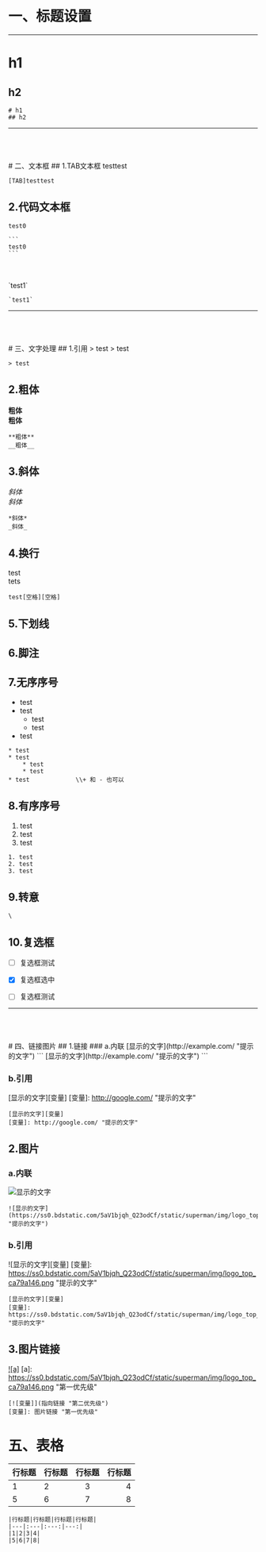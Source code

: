 # 一、标题设置  
***
# h1
## h2
```
# h1
## h2
```
***
</br>
</br>
</br>
# 二、文本框
## 1.TAB文本框
    testtest

```
[TAB]testtest
```

## 2.代码文本框

```
test0       
```
    ```  
    test0 
    ```   
</br>
</br>
`test1`  

    `test1`

***
</br>
</br>
</br>
# 三、文字处理
## 1.引用
> test
> test

```
> test
```

## 2.粗体
**粗体**  
__粗体__  
```
**粗体**  
__粗体__  
```
## 3.斜体
*斜体*  
_斜体_  
```
*斜体*  
_斜体_  
```
## 4.换行
test  
tets  
```
test[空格][空格]
```
## 5.下划线
  

## 6.脚注





## 7.无序序号
* test
* test
    * test
    * test
* test

```
* test
* test
    * test
    * test
* test             \\+ 和 - 也可以
```



## 8.有序序号
1. test
2. test
3. test

```
1. test
2. test
3. test
```
## 9.转意
```
\
```
## 10.复选框

- [ ]   复选框测试
- [x]	复选框选中
- [ ]	复选框测试 




***
</br>
</br>
</br>
# 四、链接图片
## 1.链接
### a.内联
[显示的文字](http://example.com/ "提示的文字")
```
[显示的文字](http://example.com/ "提示的文字")
```

### b.引用

[显示的文字][变量]
[变量]: http://google.com/ "提示的文字" 
```
[显示的文字][变量]
[变量]: http://google.com/ "提示的文字" 
```


## 2.图片
### a.内联
![显示的文字](https://ss0.bdstatic.com/5aV1bjqh_Q23odCf/static/superman/img/logo_top_ca79a146.png "提示的文字")
```
![显示的文字](https://ss0.bdstatic.com/5aV1bjqh_Q23odCf/static/superman/img/logo_top_ca79a146.png "提示的文字")
```

### b.引用

![显示的文字][变量]
[变量]: https://ss0.bdstatic.com/5aV1bjqh_Q23odCf/static/superman/img/logo_top_ca79a146.png "提示的文字" 

```
[显示的文字][变量]
[变量]: https://ss0.bdstatic.com/5aV1bjqh_Q23odCf/static/superman/img/logo_top_ca79a146.png "提示的文字" 
```


## 3.图片链接

[![a]](https://baidu.com "第二优先级")
[a]: https://ss0.bdstatic.com/5aV1bjqh_Q23odCf/static/superman/img/logo_top_ca79a146.png "第一优先级"

```
[![变量]](指向链接 "第二优先级")
[变量]: 图片链接 "第一优先级"
```

# 五、表格

|行标题|行标题|行标题|行标题|
|---|:---|:---:|---:|
|1|2|3|4|
|5|6|7|8|

```
|行标题|行标题|行标题|行标题|
|---|:---|:---:|---:|
|1|2|3|4|
|5|6|7|8|
```



